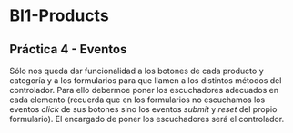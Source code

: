# Bl1-Products
## Práctica 4 - Eventos
Sólo nos queda dar funcionalidad a los botones de cada producto y categoría y a los formularios para que llamen a los distintos métodos del controlador. Para ello debermoe poner los escuchadores adecuados en cada elemento (recuerda que en los formularios  no escuchamos los eventos _click_ de sus botones sino los eventos _submit_ y _reset_ del propio formulario). El encargado de poner los escuchadores será el controlador.

